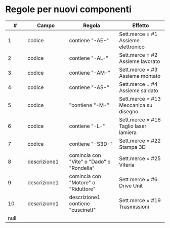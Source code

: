 # Regole per nuovi componenti



<table><thead><tr><th width="46.5" data-type="number">#</th><th width="115.5">Campo</th><th>Regola</th><th>Effetto</th></tr></thead><tbody><tr><td>1</td><td>codice</td><td>contiene "-AE-"</td><td>Sett.merce = #1 Assieme elettronico</td></tr><tr><td>2</td><td>codice</td><td>contiene "-AL-"</td><td>Sett.merce = #2 Assieme lavorato</td></tr><tr><td>3</td><td>codice</td><td>contiene "-AM-"</td><td>Sett.merce = #3 Assieme montato</td></tr><tr><td>4</td><td>codice</td><td>contiene "-AS-"</td><td>Sett.merce = #4 Assieme saldato</td></tr><tr><td>5</td><td>codice</td><td> "contiene "-M-"</td><td>Sett.merce = #13 Meccanica su disegno</td></tr><tr><td>6</td><td>codice</td><td>contiene "-L-"</td><td>Sett.merce = #16 Taglio laser lamiera</td></tr><tr><td>7</td><td>codice</td><td>contiene "-S3D-"</td><td>Sett.merce = #22 Stampa 3D</td></tr><tr><td>8</td><td>descrizione1</td><td>comincia con "Vite" o "Dado" o "Rondella"</td><td>Sett.merce = #25 Viteria</td></tr><tr><td>9</td><td>descrizione1</td><td>comincia con "Motore" o "Riduttore"</td><td>Sett.merce = #6 Drive Unit</td></tr><tr><td>10</td><td>descrizione1</td><td>descrizione1 contiene "cuscinett"</td><td>Sett.merce = #19 Trasmissioni</td></tr><tr><td>null</td><td></td><td></td><td></td></tr></tbody></table>

